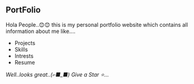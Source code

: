## PortFolio

Hola People..😊😊 this is my personal portfolio website 
which contains all information about me like....

- Projects
- Skills
- Intrests
- Resume

*Well..looks great..(⌐■_■) Give a Star ⭐...*
